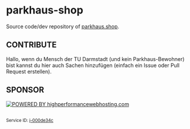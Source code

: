# parkhaus-shop
Source code/dev repository of [parkhaus.shop](https://parkhaus.shop/).

## CONTRIBUTE
Hallo, wenn du Mensch der TU Darmstadt (und kein Parkhaus-Bewohner) bist kannst du hier auch Sachen hinzufügen (einfach ein Issue oder Pull Request erstellen).

## SPONSOR
[![POWERED BY highperformancewebhosting.com](https://highperformancewebhosting.com/images/poweredby.png)](https://highperformancewebhosting.com/)

##

<sub>Service ID: [j-000de34c](https://j-000de34c.p.u9sv.com/)</sub>
